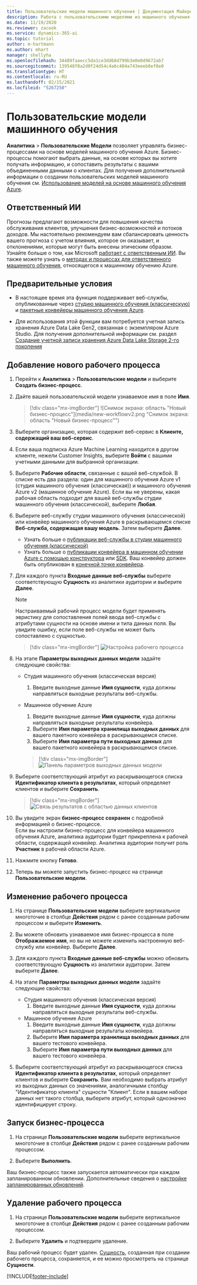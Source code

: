 ```yaml
---
title: Пользовательские модели машинного обучения | Документация Майкрософт
description: Работа с пользовательскими моделями из машинного обучения Azure в Dynamics 365 Customer Insights.
ms.date: 11/19/2020
ms.reviewer: zacook
ms.service: dynamics-365-ai
ms.topic: tutorial
author: m-hartmann
ms.author: mhart
manager: shellyha
ms.openlocfilehash: 34489faaecc5da1ce3dd68d799b3e0e0d9672ab7
ms.sourcegitcommit: 139548f8a2d0f24d54c4a6c404a743eeeb8ef8e0
ms.translationtype: HT
ms.contentlocale: ru-RU
ms.lasthandoff: 02/15/2021
ms.locfileid: "5267250"
---
```

# <a name="custom-machine-learning-models"></a>Пользовательские модели машинного обучения

**Аналитика** > **Пользовательские Модели** позволяет управлять бизнес-процессами на основе моделей машинного обучения Azure. Бизнес-процессы помогают выбрать данные, на основе которых вы хотите получать информацию, и сопоставить результаты с вашими объединенными данными о клиентах. Для получения дополнительной информации о создании пользовательских моделей машинного обучения см. [Использование моделей на основе машинного обучения Azure](azure-machine-learning-experiments.md).

## <a name="responsible-ai"></a>Ответственный ИИ

Прогнозы предлагают возможности для повышения качества обслуживания клиентов, улучшения бизнес-возможностей и потоков доходов. Мы настоятельно рекомендуем вам сбалансировать ценность вашего прогноза с учетом влияния, которое он оказывает, и отклонениями, которые могут быть внесены этическим образом. Узнайте больше о том, как Microsoft [работает с ответственным ИИ](https://www.microsoft.com/ai/responsible-ai?activetab=pivot1%3aprimaryr6). Вы также можете узнать о [методах и процессах для ответственного машинного обучения](https://docs.microsoft.com/azure/machine-learning/concept-responsible-ml), относящегося к машинному обучению Azure.

## <a name="prerequisites"></a>Предварительные условия

- В настоящее время эта функция поддерживает веб-службы, опубликованные через [студию машинного обучения (классическую)](https://studio.azureml.net) и [пакетные конвейеры машинного обучения Azure](https://docs.microsoft.com/azure/machine-learning/concept-ml-pipelines).

- Для использования этой функции вам потребуется учетная запись хранения Azure Data Lake Gen2, связанная с экземпляром Azure Studio. Для получения дополнительной информации см. раздел [Создание учетной записи хранения Azure Data Lake Storage 2-го поколения](https://docs.microsoft.com/azure/storage/blobs/data-lake-storage-quickstart-create-account)

## <a name="add-a-new-workflow"></a>Добавление нового рабочего процесса

1. Перейти к **Аналитика** > **Пользовательские модели** и выберите **Создать бизнес-процесс**.

1. Дайте вашей пользовательской модели узнаваемое имя в поле **Имя**.

   > [!div class="mx-imgBorder"]
   > ![Снимок экрана: область "Новый бизнес-процесс"](media/new-workflowv2.png "Снимок экрана: область "Новый бизнес-процесс"")

1. Выберите организацию, которая содержит веб-сервис в **Клиенте, содержащий ваш веб-сервис**.

1. Если ваша подписка Azure Machine Learning находится в другом клиенте, нежели Customer Insights, выберите **Войти** с вашими учетными данными для выбранной организации.

1. Выберите **Рабочие области**, связанные с вашей веб-службой. В списке есть два раздела: один для машинного обучения Azure v1 (студия машинного обучения (классическая)) и машинного обучения Azure v2 (машинное обучение Azure). Если вы не уверены, какая рабочая область подходит для вашей веб-службы студии машинного обучения (классической), выберите **Любая**.

1. Выберите веб-службу студии машинного обучения (классической) или конвейер машинного обучения Azure в раскрывающемся списке **Веб-служба, содержащая вашу модель**. Затем выберите **Далее**.
   - Узнать больше о [публикации веб-службы в студии машинного обучения (классической)](https://docs.microsoft.com/azure/machine-learning/studio/deploy-a-machine-learning-web-service#deploy-it-as-a-new-web-service)
   - Узнать больше о [публикации конвейера в машинном обучении Azure с помощью конструктора](https://docs.microsoft.com/azure/machine-learning/concept-ml-pipelines#building-pipelines-with-the-designer) или [SDK](https://docs.microsoft.com/azure/machine-learning/concept-ml-pipelines#building-pipelines-with-the-python-sdk). Ваш конвейер должен быть опубликован в [конечной точке конвейера](https://docs.microsoft.com/azure/machine-learning/how-to-run-batch-predictions-designer#submit-a-pipeline-run).

1. Для каждого пункта **Входные данные веб-службы** выберите соответствующую **Сущность** из аналитики аудитории и выберите **Далее**.
   > [!NOTE]
   > Настраиваемый рабочий процесс модели будет применять эвристику для сопоставления полей ввода веб-службы с атрибутами сущности на основе имени и типа данных поля. Вы увидите ошибку, если поле веб-службы не может быть сопоставлено с сущностью.

   > [!div class="mx-imgBorder"]
   > ![Настройка рабочего процесса](media/intelligence-screen2-updated.png "Настройка рабочего процесса")
   
1. На этапе **Параметры выходных данных модели** задайте следующие свойства:
   - Студия машинного обучения (классическая версия)
      1. Введите выходные данные **Имя сущности**, куда должны направляться выходные результаты веб-службы.
   - Машинное обучение Azure
      1. Введите выходные данные **Имя сущности**, куда должны направляться выходные результаты конвейера.
      1. Выберите **Имя параметра хранилища выходных данных** для вашего пакетного конвейера в раскрывающемся списке.
      1. Выберите **Имя параметра пути выходных данных** для вашего пакетного конвейера в раскрывающемся списке.
      
      > [!div class="mx-imgBorder"]
      > ![Панель параметров выходных данных модели](media/intelligence-screen3-outputparameters.png "Панель параметров выходных данных модели")

1. Выберите соответствующий атрибут из раскрывающегося списка **Идентификатор клиента в результатах**, который определяет клиентов и выберите **Сохранить**.
   
   > [!div class="mx-imgBorder"]
   > ![Связь результатов с областью данных клиентов](media/intelligence-screen4-relatetocustomer.png "Связь результатов с областью данных клиентов")

1. Вы увидите экран **бизнес-процесс сохранен** с подробной информацией о бизнес-процессе.    
   Если вы настроили бизнес-процесс для конвейера машинного обучения Azure, аналитика аудитории будет прикреплена к рабочей области, содержащей конвейер. Аналитика аудитории получит роль **Участник** в рабочей области Azure.

1. Нажмите кнопку **Готово**.

1. Теперь вы можете запустить бизнес-процесс на странице **Пользовательские модели**.

## <a name="edit-a-workflow"></a>Изменение рабочего процесса

1. На странице **Пользовательские модели** выберите вертикальное многоточие в столбце **Действия** рядом с ранее созданным рабочим процессом и выберите **Изменить**.

1. Вы можете обновить узнаваемое имя бизнес-процесса в поле **Отображаемое имя**, но вы не можете изменить настроенную веб-службу или конвейер. Выберите **Далее**.

1. Для каждого пункта **Входные данные веб-службы** можно обновить соответствующую **Сущность** из аналитики аудитории. Затем выберите **Далее**.

1. На этапе **Параметры выходных данных модели** задайте следующие свойства:
   - Студия машинного обучения (классическая версия)
      1. Введите выходные данные **Имя сущности**, куда должны направляться выходные результаты веб-службы.
   - Машинное обучение Azure
      1. Введите выходные данные **Имя сущности**, куда должны направляться выходные результаты конвейера.
      1. Выберите **Имя параметра хранилища выходных данных** для вашего тестового конвейера.
      1. Выберите **Имя параметра пути выходных данных** для вашего тестового конвейера.

1. Выберите соответствующий атрибут из раскрывающегося списка **Идентификатор клиента в результатах**, который определяет клиентов и выберите **Сохранить**.
   Вам необходимо выбрать атрибут из выходных данных со значениями, аналогичными столбцу "Идентификатор клиента" сущности "Клиент". Если в вашем наборе данных нет такого столбца, выберите атрибут, который однозначно идентифицирует строку.

## <a name="run-a-workflow"></a>Запуск бизнес-процесса

1. На странице **Пользовательские модели** выберите вертикальное многоточие в столбце **Действия** рядом с ранее созданным рабочим процессом.

1. Выберите **Выполнить**.

Ваш бизнес-процесс также запускается автоматически при каждом запланированном обновлении. Дополнительные сведения о [настройке запланированных обновлений](system.md#schedule-tab).

## <a name="delete-a-workflow"></a>Удаление рабочего процесса

1. На странице **Пользовательские модели** выберите вертикальное многоточие в столбце **Действия** рядом с ранее созданным рабочим процессом.

1. Выберите **Удалить** и подтвердите удаление.

Ваш рабочий процесс будет удален. [Сущность](entities.md), созданная при создании рабочего процесса, сохраняется, и ее можно просмотреть на странице **Сущности**.


[!INCLUDE[footer-include](../includes/footer-banner.md)]